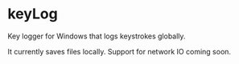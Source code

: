 # keyLog
Key logger for Windows that logs keystrokes globally.

It currently saves files locally. Support for network IO coming soon. 
